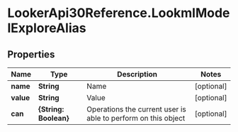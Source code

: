 # LookerApi30Reference.LookmlModelExploreAlias

## Properties
Name | Type | Description | Notes
------------ | ------------- | ------------- | -------------
**name** | **String** | Name | [optional] 
**value** | **String** | Value | [optional] 
**can** | **{String: Boolean}** | Operations the current user is able to perform on this object | [optional] 


